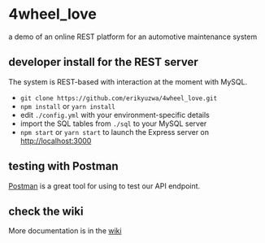 # 4wheel_love
a demo of an online REST platform for an automotive maintenance system

## developer install for the REST server

The system is REST-based with interaction at the moment with MySQL.

* `git clone https://github.com/erikyuzwa/4wheel_love.git`
* `npm install` or `yarn install`
* edit `./config.yml` with your environment-specific details
* import the SQL tables from `./sql` to your MySQL server
* `npm start` or `yarn start` to launch the Express server on [http://localhost:3000](http://localhost:3000)

## testing with Postman

[Postman](https://chrome.google.com/webstore/detail/postman/fhbjgbiflinjbdggehcddcbncdddomop?hl=en) is a great tool
for using to test our API endpoint.

## check the wiki

More documentation is in the [wiki](https://github.com/erikyuzwa/4wheel_love/wiki)
